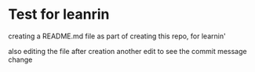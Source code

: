 # Test for leanrin

creating a README.md file as part of creating this repo, for learnin'

also editing the file after creation
another edit to see the commit message change
